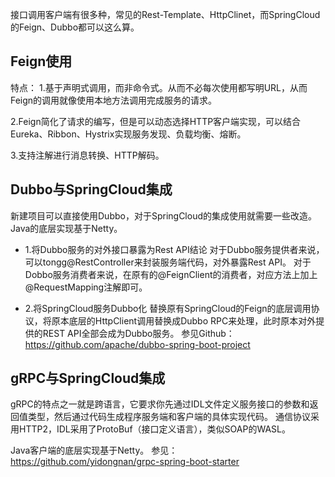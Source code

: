 
接口调用客户端有很多种，常见的Rest-Template、HttpClinet，而SpringCloud的Feign、Dubbo都可以这么算。

## Feign使用
特点：
1.基于声明式调用，而非命令式。从而不必每次使用都写明URL，从而Feign的调用就像使用本地方法调用完成服务的请求。

2.Feign简化了请求的编写，但是可以动态选择HTTP客户端实现，可以结合Eureka、Ribbon、Hystrix实现服务发现、负载均衡、熔断。

3.支持注解进行消息转换、HTTP解码。



## Dubbo与SpringCloud集成
新建项目可以直接使用Dubbo，对于SpringCloud的集成使用就需要一些改造。Java的底层实现基于Netty。

* 1.将Dubbo服务的对外接口暴露为Rest API结论
对于Dubbo服务提供者来说，可以tongg@RestController来封装服务端代码，对外暴露Rest API。
对于Dobbo服务消费者来说，在原有的@FeignClient的消费者，对应方法上加上@RequestMapping注解即可。

* 2.将SpringCloud服务Dubbo化
替换原有SpringCloud的Feign的底层调用协议，将原本底层的HttpClient调用替换成Dubbo RPC来处理，此时原本对外提供的REST API全部会成为Dubbo服务。
参见Github：https://github.com/apache/dubbo-spring-boot-project


## gRPC与SpringCloud集成
gRPC的特点之一就是跨语言，它要求你先通过IDL文件定义服务接口的参数和返回值类型，然后通过代码生成程序服务端和客户端的具体实现代码。
通信协议采用HTTP2，IDL采用了ProtoBuf（接口定义语言），类似SOAP的WASL。

Java客户端的底层实现基于Netty。
参见：https://github.com/yidongnan/grpc-spring-boot-starter